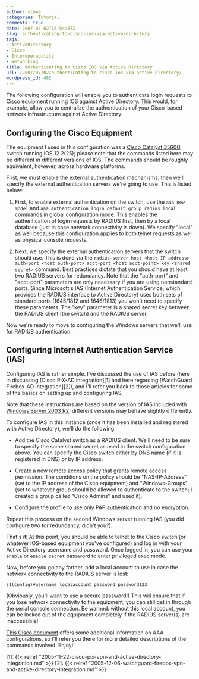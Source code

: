 ```yaml
---
author: slowe
categories: Tutorial
comments: true
date: 2007-07-02T16:54:57Z
slug: authenticating-to-cisco-ios-via-active-directory
tags:
- ActiveDirectory
- Cisco
- Interoperability
- Networking
title: Authenticating to Cisco IOS via Active Directory
url: /2007/07/02/authenticating-to-cisco-ios-via-active-directory/
wordpress_id: 482
---
```


The following configuration will enable you to authenticate login requests to [Cisco](http://www.cisco.com/) equipment running IOS against Active Directory. This would, for example, allow you to centralize the authentication of your Cisco-based network infrastructure against Active Directory.

## Configuring the Cisco Equipment

The equipment I used in this configuration was a [Cisco Catalyst 3560G](http://www.cisco.com/en/US/products/hw/switches/ps5528/index.html) switch running IOS 12.2(25); please note that the commands listed here may be different in different versions of IOS. The commands should be roughly equivalent, however, across hardware platforms.

First, we must enable the external authentication mechanisms, then we'll specify the external authentication servers we're going to use. This is listed below:

1. First, to enable external authentication on the switch, use the `aaa new model` and `aaa authentication login default group radius local` commands in global configuration mode. This enables the authentication of login requests by RADIUS first, then by a local database (just in case network connectivity is down). We specify "local" as well because this configuration applies to both telnet requests as well as physical console requests.

2. Next, we specify the external authentication servers that the switch should use. This is done via the `radius-server host <host IP address> auth-port <host auth-port> acct-port <host acct-point> key <shared secret>` command.  Best practices dictate that you should have at least two RADIUS servers for redundancy. Note that the "auth-port" and "acct-port" parameters are only necessary if you are using nonstandard ports. Since Microsoft's IAS (Internet Authentication Service, which provides the RADIUS interface to Active Directory) uses both sets of standard ports (1645/1812 and 1646/1813) you won't need to specify these parameters. The "key" parameter is a shared secret key between the RADIUS client (the switch) and the RADIUS server.

Now we're ready to move to configuring the Windows servers that we'll use for RADIUS authentication.

## Configuring Internet Authentication Service (IAS)

Configuring IAS is rather simple. I've discussed the use of IAS before (here in discussing [Cisco PIX-AD integration][1] and here regarding [WatchGuard Firebox-AD integration][2]), and I'll refer you back to those articles for some of the basics on setting up and configuring IAS.

Note that these instructions are based on the version of IAS included with [Windows Server 2003 R2](http://www.microsoft.com/windowsserver/default.mspx); different versions may behave slightly differently.

To configure IAS in this instance (once it has been installed and registered with Active Directory), we'll do the following:

* Add the Cisco Catalyst switch as a RADIUS client. We'll need to be sure to specify the same shared secret as used in the switch configuration above. You can specify the Cisco switch either by DNS name (if it is registered in DNS) or by IP address.

* Create a new remote access policy that grants remote access permission. The conditions on the policy should be "NAS-IP-Address" (set to the IP address of the Cisco equipment) and "Windows-Groups" (set to whatever group should be allowed to authenticate to the switch; I created a group called "Cisco Admins" and used it).

* Configure the profile to use only PAP authentication and no encryption.

Repeat this process on the second Windows server running IAS (you did configure two for redundancy, didn't you?).

That's it! At this point, you should be able to telnet to the Cisco switch (or whatever IOS-based equipment you've configured) and log in with your Active Directory username and password. Once logged in, you can use your `enable` or `enable secret` password to enter privileged exec mode.

Now, before you go any farther, add a local account to use in case the network connectivity to the RADIUS server is lost:

	s1(config)#username localaccount password password123

(Obviously, you'll want to use a secure password!) This will ensure that if you lose network connectivity to the equipment, you can still get in through the serial console connection. Be warned: without this local account, you can be locked out of the equipment completely if the RADIUS server(s) are inaccessible!

[This Cisco document](http://www.cisco.com/en/US/tech/tk59/technologies_tech_note09186a0080093c81.shtml) offers some additional information on AAA configurations, so I'll refer you there for more detailed descriptions of the commands involved. Enjoy!

[1]: {{< relref "2005-11-22-cisco-pix-vpn-and-active-directory-integration.md" >}}
[2]: {{< relref "2005-12-06-watchguard-firebox-vpn-and-active-directory-integration.md" >}}
